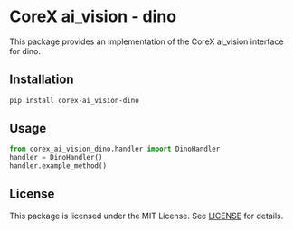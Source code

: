 # CoreX ai_vision - dino

This package provides an implementation of the CoreX ai_vision interface for dino.

## Installation
~~~bash
pip install corex-ai_vision-dino
~~~

## Usage
~~~python
from corex_ai_vision_dino.handler import DinoHandler
handler = DinoHandler()
handler.example_method()
~~~

## License
This package is licensed under the MIT License. See [LICENSE](../LICENSE) for details.
